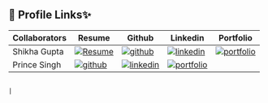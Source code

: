 






## 🔗 Profile Links✨




 | Collaborators| Resume | Github                                                                                                                         |Linkedin                                                                                                                                                            | Portfolio                                                                                                                                    |
| -------------| ------------- | ---------------------------------------------------------------------------------------------------------------------------------------- | ------------------------------------------------------------------------------------------------------------------------------------------------------------------- | -------------------------------------------------------------------------------------------------------------------------------------------- |
| Shikha Gupta | [![Resume](https://img.shields.io/badge/my_Resume-000?style=for-the-badge&logo=ko-fi&logoColor=white)](https://drive.google.com/file/d/1YE62u2ChjmlR-EKeqZ75UvFMg_KcY86T/view?usp=sharing) | [![github](https://img.shields.io/badge/github-1DA1F2?style=for-the-badge&logo=github&logoColor=white)](https://github.com/shikhu51197/)| [![linkedin](https://img.shields.io/badge/linkedin-0A66C2?style=for-the-badge&logo=linkedin&logoColor=white)](https://www.linkedin.com/in/shikha-gupta-12a2b5199) |[![portfolio](https://img.shields.io/badge/my_portfolio-000?style=for-the-badge&logo=ko-fi&logoColor=white)](https://shikhu51197.github.io/) |  
| Prince Singh | [![github](https://img.shields.io/badge/github-1DA1F2?style=for-the-badge&logo=github&logoColor=white)](https://github.com/mrprincesingh)| [![linkedin](https://img.shields.io/badge/linkedin-0A66C2?style=for-the-badge&logo=linkedin&logoColor=white)](https://www.linkedin.com/in/prince-singh-a35963199/) |[![portfolio](https://img.shields.io/badge/my_portfolio-000?style=for-the-badge&logo=ko-fi&logoColor=white)](https://mrprincesingh.github.io/) |



                                                                                                                          | 
